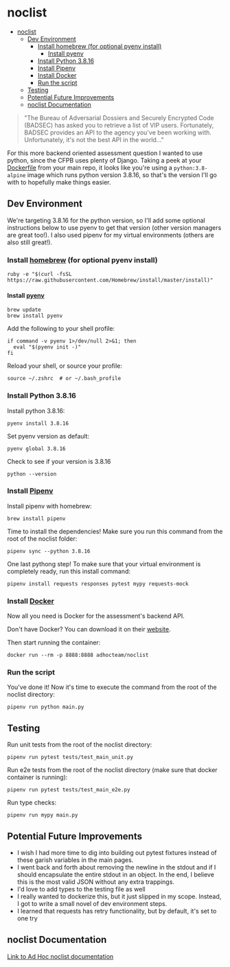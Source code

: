 # noclist
- [noclist](#noclist)
  - [Dev Environment](#dev-environment)
    - [Install homebrew (for optional pyenv install)](#install-homebrew-for-optional-pyenv-install)
      - [Install pyenv](#install-pyenv)
    - [Install Python 3.8.16](#install-python-3816)
    - [Install Pipenv](#install-pipenv)
    - [Install Docker](#install-docker)
    - [Run the script](#run-the-script)
  - [Testing](#testing)
  - [Potential Future Improvements](#potential-future-improvements)
  - [noclist Documentation](#noclist-documentation)

> "The Bureau of Adversarial Dossiers and Securely Encrypted Code (BADSEC) has asked you to retrieve a list of VIP users. Fortunately, BADSEC provides an API to the agency you've been working with. Unfortunately, it's not the best API in the world..."

For this more backend oriented assessment question I wanted to use python, since the CFPB uses plenty of Django. Taking a peek at your [Dockerfile](https://github.com/cfpb/consumerfinance.gov/blob/main/Dockerfile) from your main repo, it looks like you're using a `python:3.8-alpine` image which runs python version 3.8.16, so that's the version I'll go with to hopefully make things easier.

## Dev Environment
We're targeting 3.8.16 for the python version, so I'll add some optional instructions below to use pyenv to get that version (other version managers are great too!). I also used pipenv for my virtual environments (others are also still great!).

### Install [homebrew](https://brew.sh/) (for optional pyenv install)
```*.sh-session
ruby -e "$(curl -fsSL https://raw.githubusercontent.com/Homebrew/install/master/install)" 
```

#### Install [pyenv](https://formulae.brew.sh/formula/pyenv)
```*.sh-session
brew update 
brew install pyenv
```

Add the following to your shell profile:
```*.sh-session
if command -v pyenv 1>/dev/null 2>&1; then
  eval "$(pyenv init -)"
fi

```
Reload your shell, or source your profile:
```*.sh-session
source ~/.zshrc  # or ~/.bash_profile
```

### Install Python 3.8.16
Install python 3.8.16:
```*.sh-session
pyenv install 3.8.16
```

Set pyenv version as default:
```*.sh-session
pyenv global 3.8.16
```

Check to see if your version is 3.8.16
```*.sh-session
python --version
```

### Install [Pipenv](https://pipenv.pypa.io/en/latest/)
Install pipenv with homebrew:
```*.sh-session
brew install pipenv
```

Time to install the dependencies! Make sure you run this command from the root of the noclist folder:
```*.sh-session
pipenv sync --python 3.8.16
```

One last pythong step! To make sure that your virtual environment is completely ready, run this install command:
```*.sh-session
pipenv install requests responses pytest mypy requests-mock
```

### Install [Docker](https://www.docker.com/)
Now all you need is Docker for the assessment's backend API.

Don't have Docker? You can download it on their [website](https://docs.docker.com/get-docker/).

Then start running the container:
```*.sh-session
docker run --rm -p 8888:8888 adhocteam/noclist
```

### Run the script

You've done it! Now it's time to execute the command from the root of the noclist directory:

```*.sh-session
pipenv run python main.py
```


## Testing

Run unit tests from the root of the noclist directory:
```*.sh-session
pipenv run pytest tests/test_main_unit.py 
```

Run e2e tests from the root of the noclist directory (make sure that docker container is running):
```*.sh-session
pipenv run pytest tests/test_main_e2e.py
```

Run type checks:
```*.sh-session
pipenv run mypy main.py
```

## Potential Future Improvements
- I wish I had more time to dig into building out pytest fixtures instead of these garish variables in the main pages.
- I went back and forth about removing the newline in the stdout and if I should encapsulate the entire stdout in an object. In the end, I believe this is the most valid JSON without any extra trappings.
- I'd love to add types to the testing file as well
- I really wanted to dockerize this, but it just slipped in my scope. Instead, I got to write a small novel of dev environment steps.
- I learned that requests has retry functionality, but by default, it's set to one try

## noclist Documentation

[Link to Ad Hoc noclist documentation](https://homework.adhoc.team/noclist/)
